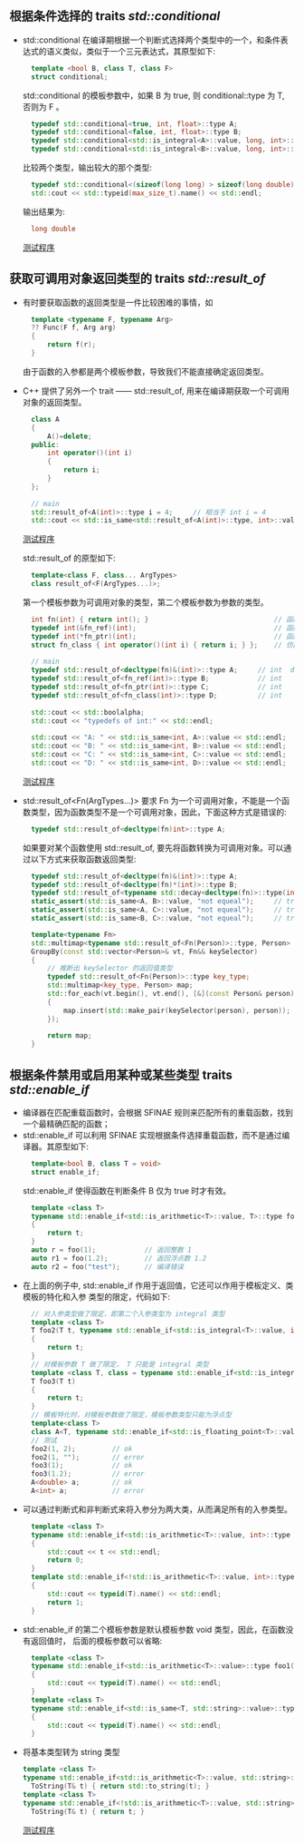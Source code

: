 
## 根据条件选择的 traits *std::conditional*
- std::conditional 在编译期根据一个判断式选择两个类型中的一个，和条件表达式的语义类似，类似于一个三元表达式，其原型如下:
  ```c++
    template <bool B, class T, class F>
    struct conditional;
  ```
  std::conditional 的模板参数中，如果 B 为 true, 则 conditional::type 为 T, 否则为 F 。
  ```c++
    typedef std::conditional<true, int, float>::type A;                         // int
    typedef std::conditional<false, int, float>::type B;                        // float
    typedef std::conditional<std::is_integral<A>::value, long, int>::type C;    // long
    typedef std::conditional<std::is_integral<B>::value, long, int>::type D;    // int
  ```
  比较两个类型，输出较大的那个类型:
  ```c++
    typedef std::conditional<(sizeof(long long) > sizeof(long double)), long long, long double>::type max_size_t;
    std::cout << std::typeid(max_size_t).name() << std::endl;
  ```
  输出结果为:
  ```c++
    long double
  ```
  [测试程序](03-type_extract/std_conditional.cpp)

## 获取可调用对象返回类型的 traits *std::result_of*
- 有时要获取函数的返回类型是一件比较困难的事情，如
  ```c++
    template <typename F, typename Arg>
    ?? Func(F f, Arg arg)
    {
        return f(r);
    }
  ```
  由于函数的入参都是两个模板参数，导致我们不能直接确定返回类型。
- C++ 提供了另外一个 trait —— std::result_of, 用来在编译期获取一个可调用对象的返回类型。
  ```c++
    class A
    {
        A()=delete;
    public:
        int operator()(int i)
        {
            return i;
        }
    };
    
    // main
    std::result_of<A(int)>::type i = 4;     // 相当于 int i = 4
    std::cout << std::is_same<std::result_of<A(int)>::type, int>::value << std::endl;
  ```
  [测试程序](03-type_extract/std_result_of.cpp)
  
  std::result_of 的原型如下:
  ```c++
    template<class F, class... ArgTypes>
    class result_of<F(ArgTypes...)>;
  ```
  第一个模板参数为可调用对象的类型，第二个模板参数为参数的类型。
  ```c++
    int fn(int) { return int(); }                               // 函数
    typedef int(&fn_ref)(int);                                  // 函数引用
    typedef int(*fn_ptr)(int);                                  // 函数指针
    struct fn_class { int operator()(int i) { return i; } };    // 仿函数类
    
    // main
    typedef std::result_of<decltype(fn)&(int)>::type A;     // int  decltype(fn)&(int) = int&(int)
    typedef std::result_of<fn_ref(int)>::type B;            // int
    typedef std::result_of<fn_ptr(int)>::type C;            // int
    typedef std::result_of<fn_class(int)>::type D;          // int
    
    std::cout << std::boolalpha;
    std::cout << "typedefs of int:" << std::endl;
    
    std::cout << "A: " << std::is_same<int, A>::value << std::endl;
    std::cout << "B: " << std::is_same<int, B>::value << std::endl;
    std::cout << "C: " << std::is_same<int, C>::value << std::endl;
    std::cout << "D: " << std::is_same<int, D>::value << std::endl;
  ```
  [测试程序](03-type_extract/std_result_of2.cpp)
  
- std::result_of<Fn(ArgTypes...)> 要求 Fn 为一个可调用对象，不能是一个函数类型，因为函数类型不是一个可调用对象，因此，下面这种方式是错误的:
  ```c++
    typedef std::result_of<decltype(fn)int>::type A;
  ```
  如果要对某个函数使用 std::result_of, 要先将函数转换为可调用对象。可以通过以下方式来获取函数返回类型:
  ```c++
    typedef std::result_of<decltype(fn)&(int)>::type A;
    typedef std::result_of<decltype(fn)*(int)>::type B;
    typedef std::result_of<typename std::decay<decltype(fn)>::type(int)>::type C;
    static_assert(std::is_same<A, B>::value, "not equeal");     // true
    static_assert(std::is_same<A, C>::value, "not equeal");     // true
    static_assert(std::is_same<B, C>::value, "not equeal");     // true
  ```
  ```c++
    template<typename Fn>
    std::multimap<typename std::result_of<Fn(Person)>::type, Person>
    GroupBy(const std::vector<Person>& vt, Fn&& keySelector)
    {
        // 推断出 keySelector 的返回值类型
        typedef std::result_of<Fn(Person)>::type key_type;
        std::multimap<key_type, Person> map;
        std::for_each(vt.begin(), vt.end(), [&](const Person& person)
        {
            map.insert(std::make_pair(keySelector(person), person));
        });
        
        return map;
    }
  ```

## 根据条件禁用或启用某种或某些类型 traits *std::enable_if*
- 编译器在匹配重载函数时，会根据 SFINAE 规则来匹配所有的重载函数，找到一个最精确匹配的函数；
- std::enable_if 可以利用 SFINAE 实现根据条件选择重载函数，而不是通过编译器。其原型如下:
  ```c++
    template<bool B, class T = void>
    struct enable_if;
  ```
  std::enable_if 使得函数在判断条件 B 仅为 true 时才有效。
  ```c++
    template <class T>
    typename std::enable_if<std::is_arithmetic<T>::value, T>::type foo(T t)
    {
        return t;
    }
    auto r = foo(1);            // 返回整数 1
    auto r1 = foo(1.2);         // 返回浮点数 1.2
    auto r2 = foo("test");      // 编译错误
  ```
- 在上面的例子中, std::enable_if 作用于返回值，它还可以作用于模板定义、类模板的特化和入参
  类型的限定，代码如下:
  ```c++
    // 对入参类型做了限定，即第二个入参类型为 integral 类型
    template <class T>
    T foo2(T t, typename std::enable_if<std::is_integral<T>::value, int>::type = 0)
    {
        return t;
    }
    // 对模板参数 T 做了限定， T 只能是 integral 类型
    template <class T, class = typename std::enable_if<std::is_integral<T>::value>::type>
    T foo3(T t)
    {
        return t;
    }
    // 模板特化时，对模板参数做了限定，模板参数类型只能为浮点型
    template<class T>
    class A<T, typename std::enable_if<std::is_floating_point<T>::value>::type> {};
    // 测试
    foo2(1, 2);         // ok
    foo2(1, "");        // error
    foo3(1);            // ok
    foo3(1.2);          // error
    A<double> a;        // ok
    A<int> a;           // error
  ```
- 可以通过判断式和非判断式来将入参分为两大类，从而满足所有的入参类型。
  ```c++
    template <class T>
    typename std::enable_if<std::is_arithmetic<T>::value, int>::type foo1(T t)
    {
        std::cout << t << std::endl;
        return 0;
    }
    template std::enable_if<!std::is_arithmetic<T>::value, int>::type foo1(T &t)
    {
        std::cout << typeid(T).name() << std::endl;
        return 1;
    }
  ```
- std::enable_if 的第二个模板参数是默认模板参数 void 类型，因此，在函数没有返回值时，
  后面的模板参数可以省略:
  ```c++
    template <class T>
    typename std::enable_if<std::is_arithmetic<T>::value>::type foo1(T t)
    {
        std::cout << typeid(T).name() << std::endl;
    }
    template <class T>
    typename std::enable_if<std::is_same<T, std::string>::value>::type foo1(T t)
    {
        std::cout << typeid(T).name() << std::endl;
    }
  ```
- 将基本类型转为 string 类型
  ```c++
  template <class T>
  typename std::enable_if<std::is_arithmetic<T>::value, std::string>::type
    ToString(T& t) { return std::to_string(t); }
  template <class T>
  typename std::enable_if<!std::is_arithmetic<T>::value, std::string>::type
    ToString(T& t) { return t; }
  ```
  [测试程序](03-type_extract/traits_enable_if.cpp)
